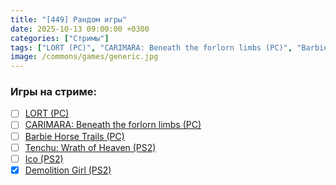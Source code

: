 ```yaml
---
title: "[449] Рандом игры"
date: 2025-10-13 09:00:00 +0300
categories: ["Стримы"]
tags: ["LORT (PC)", "CARIMARA: Beneath the forlorn limbs (PC)", "Barbie Horse Trails (PC)", "Tenchu: Wrath of Heaven (PS2)", "Ico (PS2)", "Demolition Girl (PS2)", "Игра пройдена"]
image: /commons/games/generic.jpg
---
```


### Игры на стриме:
+ [ ] [LORT (PC)](/tags/lort-pc)
+ [ ] [CARIMARA: Beneath the forlorn limbs (PC)](/tags/carimara-beneath-the-forlorn-limbs-pc)
+ [ ] [Barbie Horse Trails (PC)](/tags/barbie-horse-trails-pc)
+ [ ] [Tenchu: Wrath of Heaven (PS2)](/tags/tenchu-wrath-of-heaven-ps2)
+ [ ] [Ico (PS2)](/tags/ico-ps2)
+ [x] [Demolition Girl (PS2)](/tags/demolition-girl-ps2)
